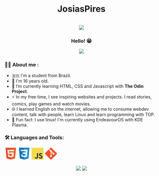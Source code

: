 <h1 align="center">JosiasPires</h1>
<div align="center"><img src="https://komarev.com/ghpvc/?username=JosiasPires&style=flat-square&color=blue" alt=""/></div>
<div id="header" align="center">
  <img src="https://imgs.search.brave.com/4PMjhLh4B9CAlmSp3Y5-hgZvRLKXJY3MuRoedI59nX0/rs:fit:640:206:1/g:ce/aHR0cHM6Ly91cGxv/YWQud2lraW1lZGlh/Lm9yZy93aWtpcGVk/aWEvY29tbW9ucy90/aHVtYi9kL2QyL0Nl/bHRpYy1rbm90LWJh/c2ljLWVkaXQuc3Zn/LzY0MHB4LUNlbHRp/Yy1rbm90LWJhc2lj/LWVkaXQuc3ZnLnBu/Zw" width="300"/>
</div>
<h3 align="center">Hello! 😁</h3>

<div align="center"><img src="https://media3.giphy.com/media/zOvBKUUEERdNm/giphy.gif" width="200"></div>
<h3>👨‍💻 About me :</h3>
<ul>
  <li>🇧🇷 I'm a student from Brazil.</li>
  <li>🎂 I'm 16 years old.</li>
  <li>🌱 I’m currently learning HTML, CSS and Javascript with <b>The Odin Project</b>.</li>
  <li>⚡ In my free time, I see inspiring websites and projects. I read stories, comics, play games and watch movies.</li>
  <li>🌐 I learned English on the internet, allowing me to consume webdev content, talk with people, learn Linux and learn programming with TOP.</li>
  <li>🐧 Fun fact: I use linux! I'm currently using EndeavourOS with KDE Plasma.</li>
</ul>
<h3>🛠️ Languages and Tools:</h3>
<div>
  <img title="HTML5" alt="HTML5" width="40" src="https://github.com/devicons/devicon/blob/master/icons/html5/html5-original.svg">
  <img title="CSS3" alt="CSS3" width="40" src="https://github.com/devicons/devicon/blob/master/icons/css3/css3-original.svg">
  <img title="Javascript" alt="Javascript" width="40" src="https://github.com/devicons/devicon/blob/master/icons/javascript/javascript-original.svg">
  <img title="Git" alt="Git" width="40" src="https://github.com/devicons/devicon/blob/master/icons/git/git-original.svg">
</div>
<br>
<div align="center">
  <img height="180" src="https://github-readme-stats.vercel.app/api?username=JosiasPires&count_private=true&theme=github_dark&show_icons=true&hide_border=true">
  <img height="180" src="https://github-readme-stats.vercel.app/api/top-langs/?username=JosiasPires&layout=compact&count_private=true&theme=github_dark&hide_border=true">
</div>
<!--
**JosiasPires/JosiasPires** is a ✨ _special_ ✨ repository because its `README.md` (this file) appears on your GitHub profile.

